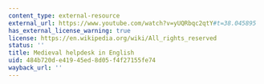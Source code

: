 ```yaml
---
content_type: external-resource
external_url: https://www.youtube.com/watch?v=yUQRbqc2qtY#t=38.045895
has_external_license_warning: true
license: https://en.wikipedia.org/wiki/All_rights_reserved
status: ''
title: Medieval helpdesk in English
uid: 484b720d-e419-45ed-8d05-f4f27155fe74
wayback_url: ''
---
```


